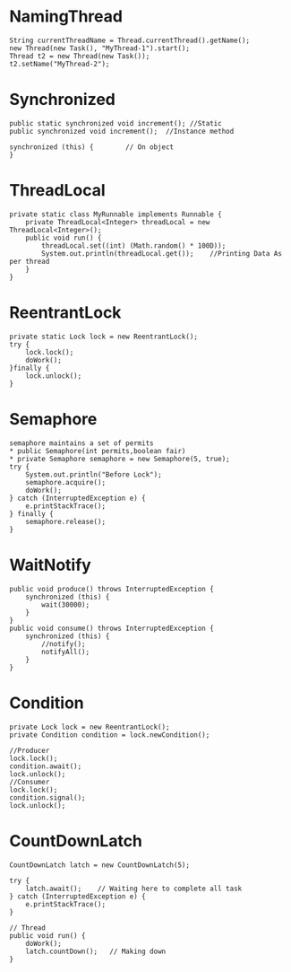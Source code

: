 # NamingThread
	String currentThreadName = Thread.currentThread().getName();
	new Thread(new Task(), "MyThread-1").start();
	Thread t2 = new Thread(new Task());
	t2.setName("MyThread-2");

# Synchronized
	public static synchronized void increment(); //Static 
	public synchronized void increment();  //Instance method
	
	synchronized (this) {        // On object 
	}
	
# ThreadLocal
	private static class MyRunnable implements Runnable {
		private ThreadLocal<Integer> threadLocal = new ThreadLocal<Integer>();
		public void run() {
			threadLocal.set((int) (Math.random() * 100D));
			System.out.println(threadLocal.get());    //Printing Data As per thread
		}
	}

# ReentrantLock
	private static Lock lock = new ReentrantLock();
	try {
		lock.lock();
		doWork();
	}finally {
		lock.unlock();
	}
	
# Semaphore
	semaphore maintains a set of permits
	* public Semaphore(int permits,boolean fair)
	* private Semaphore semaphore = new Semaphore(5, true);
	try {
		System.out.println("Before Lock");
		semaphore.acquire();
		doWork();
	} catch (InterruptedException e) {
		e.printStackTrace();
	} finally {
		semaphore.release();
	}

# WaitNotify
	public void produce() throws InterruptedException {
		synchronized (this) {
			wait(30000);
		}
	}
	public void consume() throws InterruptedException {
		synchronized (this) {
			//notify();
			notifyAll();
		}
	}
	
	
# Condition
	private Lock lock = new ReentrantLock();
	private Condition condition = lock.newCondition();
	
	//Producer
	lock.lock();
	condition.await();
	lock.unlock();
	//Consumer
	lock.lock();
	condition.signal();
	lock.unlock();
	
# CountDownLatch
	CountDownLatch latch = new CountDownLatch(5); 
	
	try {
		latch.await();    // Waiting here to complete all task
	} catch (InterruptedException e) {
		e.printStackTrace();
	}
	
	// Thread
	public void run() {
		doWork();
		latch.countDown();   // Making down
	}
